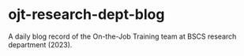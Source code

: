 # ojt-research-dept-blog
A daily blog record of the On-the-Job Training team at BSCS research department (2023).
